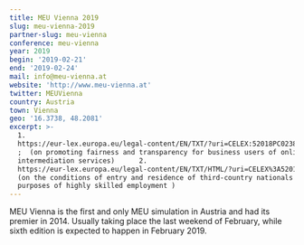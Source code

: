 ```yaml
---
title: MEU Vienna 2019
slug: meu-vienna-2019
partner-slug: meu-vienna
conference: meu-vienna
year: 2019
begin: '2019-02-21'
end: '2019-02-24'
mail: info@meu-vienna.at
website: 'http://www.meu-vienna.at'
twitter: MEUVienna
country: Austria
town: Vienna
geo: '16.3738, 48.2081'
excerpt: >-
  1.
  https://eur-lex.europa.eu/legal-content/EN/TXT/?uri=CELEX:52018PC0238&fbclid=IwAR1ppqcVRq9JlsFbTzWmelkakxJKKRe2iIaE2tXnZpMNZQF6jFnGj4T_xmo
  ;  (on promoting fairness and transparency for business users of online
  intermediation services)      2.
  https://eur-lex.europa.eu/legal-content/EN/TXT/HTML/?uri=CELEX%3A52016PC0378&from=EN&fbclid=IwAR2YtXryJ7PW_yaZfPh40XABWyUPJ693yKKTPjflkd6bKrS5N47ux_gtT1k
  (on the conditions of entry and residence of third-country nationals for the
  purposes of highly skilled employment )
---
```

MEU Vienna is the first and only MEU simulation in Austria and had its premier in 2014. Usually taking place the last weekend of February, while sixth edition is expected to happen in February 2019.
